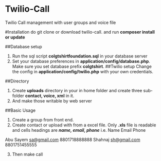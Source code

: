 # Twilio-Call
Twilio Call management with user groups and voice file

#Installation 
do git clone or download twilio-call.
and run **composer install or update**


##Database setup
1. Run the sql script **colgtshirtfoundation.sql** in your database server
2. Set your database preferences in **application/config/database.php**. Make sure you set database prefix **colgtshirt**.
##Twilio setup
Change the config in **application/config/twilio.php** with your own credentials.

##Directory
1. Create **uploads** directory in your in home folder and create three sub-folder **contact, voice, xml** in it.
2. And make those writable by web server

##Basic Usage
1. Create a group from front end.
2. Create contact or upload with from a excel file. Only **.xls** file is readable and cells headings are ***name, email, phone*** i.e. 
Name	      Email	        Phone
		
Abu Sayem	  sa@gmail.com	8801718888888
Shahnaj	    sh@gmail.com	8801751455555

3. Then make call





